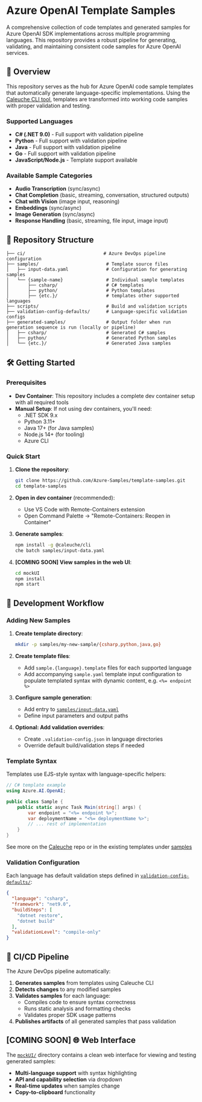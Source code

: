 # Azure OpenAI Template Samples

A comprehensive collection of code templates and generated samples for Azure OpenAI SDK implementations across multiple programming languages. This repository provides a robust pipeline for generating, validating, and maintaining consistent code samples for Azure OpenAI services.

## 🚀 Overview

This repository serves as the hub for Azure OpenAI code sample templates that automatically generate language-specific implementations. Using the [Caleuche CLI tool](https://github.com/brandor64/caleuche), templates are transformed into working code samples with proper validation and testing.

### Supported Languages

- **C# (.NET 9.0)** - Full support with validation pipeline
- **Python** - Full support with validation pipeline  
- **Java** - Full support with validation pipeline
- **Go** - Full support with validation pipeline
- **JavaScript/Node.js** - Template support available

### Available Sample Categories

- **Audio Transcription** (sync/async)
- **Chat Completion** (basic, streaming, conversation, structured outputs)
- **Chat with Vision** (image input, reasoning)
- **Embeddings** (sync/async)
- **Image Generation** (sync/async)
- **Response Handling** (basic, streaming, file input, image input)

## 📁 Repository Structure

```
├── ci/                             # Azure DevOps pipeline configuration
├── samples/                         # Template source files
│   ├── input-data.yaml              # Configuration for generating samples
│   └── {sample-name}                # Individual sample templates
│       ├── csharp/                  # C# templates
│       ├── python/                  # Python templates
│       ├── {etc.}/                  # templates other supported languages
├── scripts/                         # Build and validation scripts
├── validation-config-defaults/      # Language-specific validation configs
├── generated-samples/               # Output folder when run generation sequence is run (locally or pipeline)
│   ├── csharp/                      # Generated C# samples
│   ├── python/                      # Generated Python samples
│   └── {etc.}/                      # Generated Java samples
```

## 🛠️ Getting Started

### Prerequisites

- **Dev Container**: This repository includes a complete dev container setup with all required tools
- **Manual Setup**: If not using dev containers, you'll need:
  - .NET SDK 9.x
  - Python 3.11+
  - Java 17+ (for Java samples)
  - Node.js 14+ (for tooling)
  - Azure CLI

### Quick Start

1. **Clone the repository**:
   ```bash
   git clone https://github.com/Azure-Samples/template-samples.git
   cd template-samples
   ```

2. **Open in dev container** (recommended):
   - Use VS Code with Remote-Containers extension
   - Open Command Palette → "Remote-Containers: Reopen in Container"

3. **Generate samples**:
   ```bash
   npm install -g @caleuche/cli
   che batch samples/input-data.yaml
   ```

4. **[COMING SOON] View samples in the web UI**:
   ```bash
   cd mockUI
   npm install
   npm start
   ```

## 🔧 Development Workflow

### Adding New Samples

1. **Create template directory**:
   ```bash
   mkdir -p samples/my-new-sample/{csharp,python,java,go}
   ```

2. **Create template files**:
   - Add `sample.{language}.template` files for each supported language
   - Add accompanying `sample.yaml` template input configuration to populate templated syntax with dynamic content, e.g. `<%= endpoint %>`

3. **Configure sample generation**:
   - Add entry to [`samples/input-data.yaml`](samples/input-data.yaml)
   - Define input parameters and output paths

4. **Optional: Add validation overrides**:
   - Create `.validation-config.json` in language directories
   - Override default build/validation steps if needed

### Template Syntax

Templates use EJS-style syntax with language-specific helpers:

```csharp
// C# template example
using Azure.AI.OpenAI;

public class Sample {
    public static async Task Main(string[] args) {
        var endpoint = "<%= endpoint %>";
        var deploymentName = "<%= deploymentName %>";
        // ... rest of implementation
    }
}
```
See more on the [Caleuche](https://github.com/brandor64/caleuche) repo or in the existing templates under [samples](samples/)

### Validation Configuration

Each language has default validation steps defined in [`validation-config-defaults/`](validation-config-defaults/):

```json
{
  "language": "csharp",
  "framework": "net9.0",
  "buildSteps": [
    "dotnet restore",
    "dotnet build"
  ],
  "validationLevel": "compile-only"
}
```

## 🔄 CI/CD Pipeline

The Azure DevOps pipeline automatically:

1. **Generates samples** from templates using Caleuche CLI
2. **Detects changes** to any modified samples
3. **Validates samples** for each language:
   - Compiles code to ensure syntax correctness
   - Runs static analysis and formatting checks
   - Validates proper SDK usage patterns
4. **Publishes artifacts** of all generated samples that pass validation

## [COMING SOON] 🌐 Web Interface

The [`mockUI/`](mockUI/) directory contains a clean web interface for viewing and testing generated samples:

- **Multi-language support** with syntax highlighting
- **API and capability selection** via dropdown
- **Real-time updates** when samples change
- **Copy-to-clipboard** functionality
